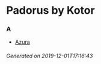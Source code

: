 # Padorus by Kotor

### A
* [Azura](https://github.com/shadow578/Project-Padoru/blob/master/table-of-contents/characters/Azura.md)

###### Generated on 2019-12-01T17:16:43
